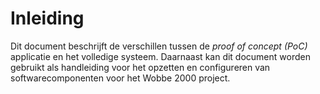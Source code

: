# Inleiding

Dit document beschrijft de verschillen tussen de _proof of concept (PoC)_ applicatie en het volledige systeem. Daarnaast kan dit document worden gebruikt als handleiding voor het opzetten en configureren van softwarecomponenten voor het Wobbe 2000 project.

